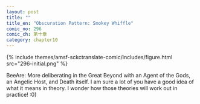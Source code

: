 ```yaml
---
layout: post
title: ""
title_en: "Obscuration Pattern: Smokey Whiffle"
comic_no: 296
comic_ch: 第十章
category: chapter10
---
```

{% include themes/amsf-sckctranslate-comic/includes/figure.html src="296-initial.png" %}

BeeAre: More deliberating in the Great Beyond with an Agent of the Gods, an Angelic Host, and Death itself. I am sure a lot of you have a good idea of what it means in theory. I wonder how those theories will work out in practice! :0)
